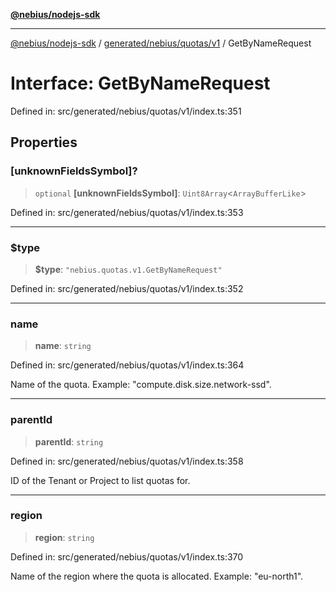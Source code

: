 [**@nebius/nodejs-sdk**](../../../../../README.md)

***

[@nebius/nodejs-sdk](../../../../../README.md) / [generated/nebius/quotas/v1](../README.md) / GetByNameRequest

# Interface: GetByNameRequest

Defined in: src/generated/nebius/quotas/v1/index.ts:351

## Properties

### \[unknownFieldsSymbol\]?

> `optional` **\[unknownFieldsSymbol\]**: `Uint8Array`\<`ArrayBufferLike`\>

Defined in: src/generated/nebius/quotas/v1/index.ts:353

***

### $type

> **$type**: `"nebius.quotas.v1.GetByNameRequest"`

Defined in: src/generated/nebius/quotas/v1/index.ts:352

***

### name

> **name**: `string`

Defined in: src/generated/nebius/quotas/v1/index.ts:364

Name of the quota.
 Example: "compute.disk.size.network-ssd".

***

### parentId

> **parentId**: `string`

Defined in: src/generated/nebius/quotas/v1/index.ts:358

ID of the Tenant or Project to list quotas for.

***

### region

> **region**: `string`

Defined in: src/generated/nebius/quotas/v1/index.ts:370

Name of the region where the quota is allocated.
 Example: "eu-north1".
